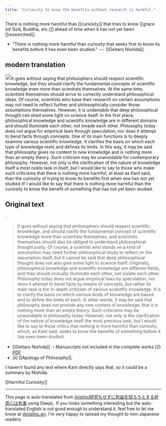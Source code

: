 ```yaml
---
title: "Curiosity to know the benefits without research is harmful."
---
```


There is nothing more harmful than [[curiosity]] that tries to know [[grace (of God, Buddha, etc.)]] ahead of time when it has not yet been [[researched]].
- "There is nothing more harmful than curiosity that seeks first to know its benefits before it has even been studied." --- [[Geitaro Nishida]].

## modern translation
<img src='https://scrapbox.io/api/pages/nishio-en/claude/icon' alt='claude.icon' height="19.5"/>It goes without saying that philosophers should respect scientific knowledge, but they should clarify the fundamental concepts of scientific knowledge even more than scientists themselves. At the same time, scientists themselves should strive to correctly understand philosophical ideas. Of course, scientists who base their research on certain assumptions may not need to reflect further and philosophically consider those assumptions themselves. However, it is undeniable that deep philosophical thought can shed some light on science itself.
In the first place, philosophical knowledge and scientific knowledge are in different domains and should illuminate each other, not invade each other. Philosophy today does not argue for empirical laws through speculation, nor does it attempt to bend facts through concepts. One of its main functions is to deeply examine various scientific knowledge. It clarifies the basis on which each type of knowledge rests and defines its limits. In this way, it may be said that philosophy gives no content to new knowledge and is nothing more than an empty theory.
Such criticism may be unavoidable for contemporary philosophy. However, not only is the clarification of the nature of knowledge itself a most noble task in itself, but I would like to say to those who make such criticisms that there is nothing more harmful, at least as Kant said, than the curiosity of trying to know its benefits first when one has not yet studied it! I would like to say that there is nothing more harmful than the curiosity to know the benefit of something that has not yet been studied.
## Original text
.
> It goes without saying that philosophers should respect scientific knowledge, and should clarify the fundamental concept of scientific knowledge more than scientists themselves, and scientists themselves should also be obliged to understand philosophical thought justly. Of course, a scientist who stands on a kind of assumption may need further philosophical study to reflect on the assumption itself, but it cannot be said that deep philosophical thought does not also give some light to science itself. Originally, philosophical knowledge and scientific knowledge are different fields, and they should mutually illuminate each other, not violate each other. Philosophy today does not argue empirical laws by speculation, nor does it attempt to bend facts by means of concepts, but rather its main task is the in-depth criticism of various scientific knowledge. It is to clarify the basis on which various kinds of knowledge are based and to define the limits of each. In other words, it may be said that philosophy does not provide any new content of knowledge, that it is nothing more than an empty theory. Such criticisms may be unavoidable in philosophy today. However, not only is the clarification of the nature of knowledge itself the most precious task, but I would like to say to these critics that nothing is more harmful than curiosity, which, as Kant said, seeks to know the benefits of something before it has even been studied.
- [[Geitaro Nishida]] ・Manuscripts not included in the complete works (2) [PDF](https://repository.kulib.kyoto-u.ac.jp/dspace/bitstream/2433/273655/1/jps_47_10_1937.pdf)
- (ii) [[Apology of Philosophy]].

I haven't found any text where Kant directly says that, so it could be a summary by Nishida.

[[Harmful Curiosity]]

---
This page is auto-translated from [/nishio/研究もせずに利益を知ろうとする好奇心は有害](https://scrapbox.io/nishio/研究もせずに利益を知ろうとする好奇心は有害) using DeepL. If you looks something interesting but the auto-translated English is not good enough to understand it, feel free to let me know at [@nishio_en](https://twitter.com/nishio_en). I'm very happy to spread my thought to non-Japanese readers.